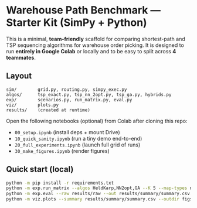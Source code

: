 
# Warehouse Path Benchmark — Starter Kit (SimPy + Python)

This is a minimal, **team-friendly** scaffold for comparing shortest-path and TSP sequencing
algorithms for warehouse order picking. It is designed to run **entirely in Google Colab**
or locally and to be easy to split across **4 teammates**.

## Layout
```
sim/        grid.py, routing.py, simpy_exec.py
algos/      tsp_exact.py, tsp_nn_2opt.py, tsp_ga.py, hybrids.py
exp/        scenarios.py, run_matrix.py, eval.py
viz/        plots.py
results/    (created at runtime)
```
Open the following notebooks (optional) from Colab after cloning this repo:
- `00_setup.ipynb` (install deps + mount Drive)
- `10_quick_sanity.ipynb` (run a tiny demo end-to-end)
- `20_full_experiments.ipynb` (launch full grid of runs)
- `30_make_figures.ipynb` (render figures)

## Quick start (local)
```bash
python -m pip install -r requirements.txt
python -m exp.run_matrix --algos HeldKarp,NN2opt,GA --K 5 --map-types narrow --seeds 3 --out results/raw
python -m exp.eval --raw results/raw --out results/summary/summary.csv
python -m viz.plots --summary results/summary/summary.csv --outdir figs
```